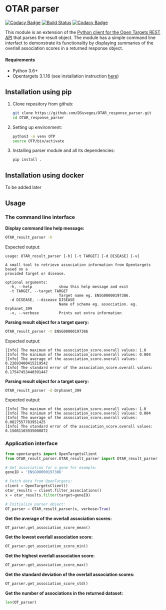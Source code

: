 # OTAR parser

[![Codacy Badge](https://api.codacy.com/project/badge/Grade/ab0fc19c6def4bffb44ce6d89f75df85)](https://www.codacy.com/app/DSuveges/OTAR_response_parser?utm_source=github.com&amp;utm_medium=referral&amp;utm_content=DSuveges/OTAR_response_parser&amp;utm_campaign=Badge_Grade)
[![Build Status](https://travis-ci.org/DSuveges/OTAR_response_parser.svg?branch=master)](https://travis-ci.org/DSuveges/OTAR_response_parser)
[![Codacy Badge](https://api.codacy.com/project/badge/Coverage/ab0fc19c6def4bffb44ce6d89f75df85)](https://www.codacy.com/app/DSuveges/OTAR_response_parser?utm_source=github.com&utm_medium=referral&utm_content=DSuveges/OTAR_response_parser&utm_campaign=Badge_Coverage)

This module is an extension of the [Python client for the Open Targets REST API](https://github.com/opentargets/opentargets-py) 
that parses the result object. The module has a simple command line interfact to demonstrate its functionality by displaying 
summaries of the overlall association scores in a returned response object.

#### Requirements

* Python 3.6+
* Opentargets 3.1.16 (see installation instruction [here](https://opentargets.readthedocs.io/en/stable/))

## Installation using pip

1. Clone repository from github:
    ```bash
    git clone https://github.com/DSuveges/OTAR_response_parser.git
    cd OTAR_response_parser
    ```

2. Setting up environment:
    
    ```bash
    python3 -m venv OTP
    source OTP/bin/activate
    ```
3. Installing parser module and all its dependencies:

    ```bash
    pip install .
    ```

## Installation using docker

To be added later

## Usage

### The command line interface

**Display command line help message:**

```bash
OTAR_result_parser -h
``` 

Expected output:
```
usage: OTAR_result_parser [-h] [-t TARGET] [-d DISEASE] [-v]

A small tool to retrieve association information from Opentargets based on a
provided target or disease.

optional arguments:
  -h, --help            show this help message and exit
  -t TARGET, --target TARGET
                        Target name eg. ENSG00000197386.
  -d DISEASE, --disease DISEASE
                        Name of schema eg. association. eg. Orphanet_399
  -v, --verbose         Prints out extra information
```

**Parsing result object for a target query:**

```bash
OTAR_result_parser -t ENSG00000197386
``` 

Expected output:

```
[Info] The maximum of the association_score.overall values: 1.0
[Info] The minimum of the association_score.overall values: 0.004
[Info] The average of the association_score.overall values: 0.22693400415219542
[Info] The standard error of the association_score.overall values: 0.17547453440391447
```

**Parsing result object for a target query:**

```bash
OTAR_result_parser -d Orphanet_399
``` 

Expected output:

```
[Info] The maximum of the association_score.overall values: 1.0
[Info] The minimum of the association_score.overall values: 0.004
[Info] The average of the association_score.overall values: 0.0827557783951425
[Info] The standard error of the association_score.overall values: 0.15081103935000872
```

### Application interface

```python
from opentargets import OpenTargetsClient
from OTAR_result_parser.OTAR_result_parser import OTAR_result_parser

# Get association for a gene for example:
geneID = 'ENSG00000197386'

# Fetch data from OpenTargets:
client = OpenTargetsClient()
otar_results = client.filter_associations()
x = otar_results.filter(target=geneID)

# Initialize parser object:
OT_parser = OTAR_result_parser(x, verbose=True)
```

**Get the average of the overlall association scores:**

```python
OT_parser.get_association_score_mean()
```

**Get the lowest overlall association score:**

```python
OT_parser.get_association_score_min()
```
**Get the highest overlall association score:**

```python
OT_parser.get_association_score_max()
```
**Get the standard deviation of the overlall association scores:**

```python
OT_parser.get_association_score_std()
```

**Get the number of associations in the returned dataset:**

```python
len(OT_parser)
```
